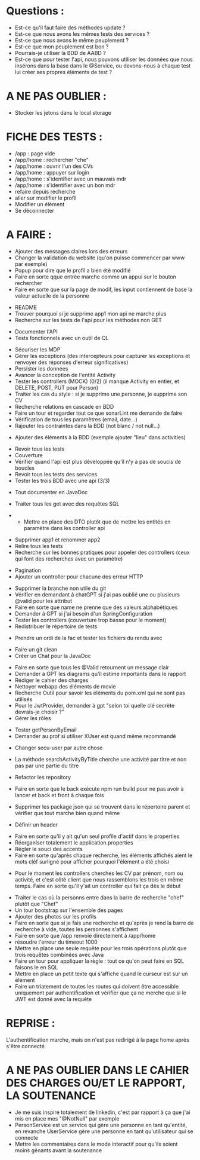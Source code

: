 # Questions :
+ Est-ce qu'il faut faire des méthodes update ?
+ Est-ce que nous avons les mêmes tests des services ?
+ Est-ce que nous avons le même peuplement ?
+ Est-ce que mon peuplement est bon ?
+ Pourrais-je utiliser la BDD de AABD ?
+ Est-ce que pour tester l'api, nous pouvons utiliser les données que nous insérons dans la base dans le @Service, ou 
devons-nous à chaque test lui créer ses propres éléments de test ?

# A NE PAS OUBLIER :
- Stocker les jetons dans le local storage

# FICHE DES TESTS :
- /app : page vide
- /app/home : rechercher "che"
- /app/home : ouvrir l'un des CVs 
- /app/home : appuyer sur login
- /app/home : s'identifier avec un mauvais mdr
- /app/home : s'identifier avec un bon mdr
- refaire depuis recherche
- aller sur modifier le profil
- Modifier un élément
- Se déconnecter


# A FAIRE :
- Ajouter des messages claires lors des erreurs 
- Changer la validation du website (qu'on puisse commencer par www par exemple)
- Popup pour dire que le profil a bien été modifié
- Faire en sorte qque entrée marche comme un appui sur le bouton rechercher
- Faire en sorte que sur la page de modif, les input contiennent de base la valeur actuelle de la personne
+ README
+ Trouver pourquoi si je supprime app1 mon api ne marche plus
+ Recherche sur les tests de l'api pour les méthodes non GET
- Documenter l'API
- Tests fonctionnels avec un outil de QL
+ Sécuriser les MDP
+ Gérer les exceptions (des intercepteurs pour capturer les exceptions et renvoyer des réponses d'erreur significatives)
+ Persister les données
+ Avancer la conception de l'entité Activity 
+ Tester les controllers (MOCK) (0/2) (il manque Activity en entier, et DELETE, POST, PUT pour Person)
+ Traiter les cas du style : si je supprime une personne, je supprime son CV
+ Recherche relations en cascade en BDD
+ Faire un tour et regarder tout ce que sonarLint me demande de faire 
+ Vérification de tous les paramètres (email, date...)
+ Rajouter les contraintes dans la BDD (not blanc / not null...)
- Ajouter des éléments à la BDD (exemple ajouter "lieu" dans activities)
+ Revoir tous les tests
+ Couverture
+ Vérifier quand l'api est plus développée qu'il n'y a pas de soucis de boucles
+ Revoir tous les tests des services
+ Tester les trois BDD avec une api (3/3)
* Tout documenter en JavaDoc 
+ Traiter tous les get avec des requêtes SQL
- - Mettre en place des DTO plutôt que de mettre les entités en paramètre dans les controller api
+ Supprimer app1 et renommer app2 
+ Relire tous les tests 
+ Recherche sur les bonnes pratiques pour appeler des controllers (ceux qui font des recherches avec un paramètre)
- Pagination
- Ajouter un controller pour chacune des erreur HTTP
+ Supprimer la branche non utile du git
+ Vérifier en demandant à chatGPT si j'ai pas oublié une ou plusieurs @valid pour les attribut
+ Faire en sorte que name ne prenne que des valeurs alphabétiques
+ Demander à GPT si j'ai besoin d'un SpringConfiguration
+ Tester les controllers (couverture trop basse pour le moment)
+ Redistribuer le répertoire de tests
- Prendre un ordi de la fac et tester les fichiers du rendu avec
+ Faire un git clean
+ Créer un Chat pour la JavaDoc
- Faire en sorte que tous les @Valid retournent un message clair
- Demander à GPT les diagrams qu'il estime importants dans le rapport 
- Rédiger le cahier des charges
- Nettoyer webapp des éléments de movie
- Recherche Outil pour savoir les éléments du pom.xml qui ne sont pas utilisés
- Pour le JwtProvider, demander à gpt "selon toi quelle clé secrète devrais-je choisir ?"
- Gérer les rôles
+ Tester getPersonByEmail
+ Demander au prof si utiliser XUser est quand même recommandé
- Changer secu-user par autre chose
+ La méthode searchActivityByTitle cherche une activité par titre et non pas par une partie du titre
- Refactor les repository
+ Faire en sorte que le back exécute npm run build pour ne pas avoir à lancer et back et front à chaque fois 
- Supprimer les package json qui se trouvent dans le répertoire parent et vérifier que tout marche bien quand même 
+ Définir un header
- Faire en sorte qu'il y ait qu'un seul profile d'actif dans le properties
- Réorganiser totalement le application.properties
- Régler le souci des accents 
- Faire en sorte qu'après chaque recherche, les éléments affichés aient le mots cléf surligné pour afficher pourquoi l'élément a été choisi
+ Pour le moment les controllers cherches les CV par prénom, nom ou activité, et c'est côté client que nous rassemblons les trois en même temps. Faire en sorte qu'il y'ait un controller qui fait ça dès le début
- Traiter le cas où la personns entre dans la barre de recherche "chef" plutôt que "Chef"
- Un tour bootstrap sur l'ensemble des pages
- Ajouter des photos sur les profils 
- Faire en sorte que si je fais une recherche et qu'après je rend la barre de recherche à vide, toutes les personnes s'affichent
- Faire en sorte que /app renvoie directement à /app/home
- résoudre l'erreur du timeout 1000
- Mettre en place une seule requête pour les trois opérations plutôt que trois requêtes combinées avec Java
- Faire un tour pour appliquer la règle : tout ce qu'on peut faire en SQL faisons le en SQL
- Mettre en place un petit texte qui s'affiche quand le curseur est sur un élément
- Faire un triatement de toutes les routes qui doivent être accessible uniquement par authentification et vérifier que ça ne merche que si le JWT est donné avec la requête


# REPRISE :

L'authentification marche, mais on n'est pas redirigé à la page home après s'être connecté

# A NE PAS OUBLIER DANS LE CAHIER DES CHARGES OU/ET LE RAPPORT, LA SOUTENANCE
- Je me suis inspiré totalement de linkedin, c'est par rapport à ça que j'ai mis en place mes "@NotNull" par exemple
- PersonService est un service qui gère une personne en tant qu'entité, en revanche UserService gère une personne en tant qu'utilisateur qui se connecte
- Mettre les commentaires dans le mode interactif pour qu'ils soient moins gênants avant la soutenance